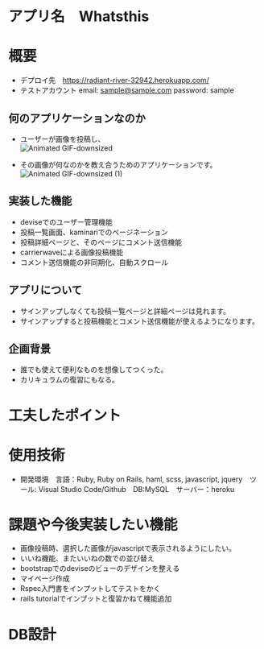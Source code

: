 # アプリ名　Whatsthis
# 概要
- デプロイ先　https://radiant-river-32942.herokuapp.com/
- テストアカウント
email: sample@sample.com
password: sample

## 何のアプリケーションなのか
- ユーザーが画像を投稿し、    
![Animated GIF-downsized](https://user-images.githubusercontent.com/66103132/88159037-bafb5800-cc47-11ea-822c-11a13dd64a43.gif)

- その画像が何なのかを教え合うためのアプリケーションです。
![Animated GIF-downsized (1)](https://user-images.githubusercontent.com/66103132/88159704-a1a6db80-cc48-11ea-9f87-7e4513ff59fa.gif)

## 実装した機能
- deviseでのユーザー管理機能
- 投稿一覧画面、kaminariでのページネーション
- 投稿詳細ページと、そのページにコメント送信機能
- carrierwaveによる画像投稿機能
- コメント送信機能の非同期化、自動スクロール


## アプリについて
- サインアップしなくても投稿一覧ページと詳細ページは見れます。
- サインアップすると投稿機能とコメント送信機能が使えるようになります。

## 企画背景
- 誰でも使えて便利なものを想像してつくった。
- カリキュラムの復習にもなる。

# 工夫したポイント
# 使用技術
- 開発環境　言語：Ruby, Ruby on Rails, haml, scss, javascript, jquery　ツール: Visual Studio Code/Github　DB:MySQL　サーバー：heroku

# 課題や今後実装したい機能
- 画像投稿時、選択した画像がjavascriptで表示されるようにしたい。
- いいね機能、またいいねの数での並び替え
- bootstrapでのdeviseのビューのデザインを整える
- マイページ作成
- Rspec入門書をインプットしてテストをかく
- rails tutorialでインプットと復習かねて機能追加


# DB設計


